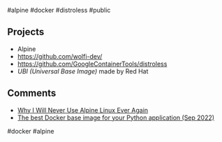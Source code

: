 #alpine #docker #distroless #public 

## Projects

- Alpine
- https://github.com/wolfi-dev/
- https://github.com/GoogleContainerTools/distroless
- _UBI (Universal Base Image)_ made by Red Hat

## Comments

- [Why I Will Never Use Alpine Linux Ever Again](https://martinheinz.dev/blog/92)
- [The best Docker base image for your Python application (Sep 2022)](https://pythonspeed.com/articles/base-image-python-docker-images/)

<!-- Keywords -->
#docker #alpine
<!-- /Keywords -->

